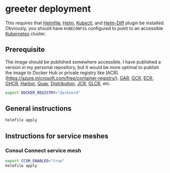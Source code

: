 # greeter deployment

This requires that [Helmfile](https://github.com/helmfile/helmfile), [Helm](https://helm.sh/), [Kubectl](https://kubernetes.io/docs/reference/kubectl/), and [Helm-Diff](https://github.com/databus23/helm-diff) plugin be installed.  Obviously, you should have `KUBECONFIG` configured to point to an accessible [Kubernetes](https://kubernetes.io/) cluster.

## Prerequisite

The image should be published somewhere accessible.  I have published a version in my personal repository, but it would be more optimal to publish the image to Docker Hub or private registry like ]ACR](https://azure.microsoft.com/free/container-registry/), [GAR](https://cloud.google.com/artifact-registry), [GCR](https://cloud.google.com/container-registry), [ECR](https://aws.amazon.com/ecr/), [GHCR](https://docs.github.com/en/packages/working-with-a-github-packages-registry/working-with-the-container-registry), [Harbor](https://goharbor.io/), [Quay](https://quay.io/), [Distribution](https://github.com/distribution/distribution), [JCR](https://jfrog.com/container-registry/), [GLCR](https://docs.gitlab.com/ee/user/packages/container_registry/), etc.

```bash
export DOCKER_REGISTRY="darknerd"
```

## General instructions

```bash
helmfile apply
```

## Instructions for service meshes

### Consul Connect service mesh

```bash
export CCSM_ENABLED="true"
helmfile apply
```

